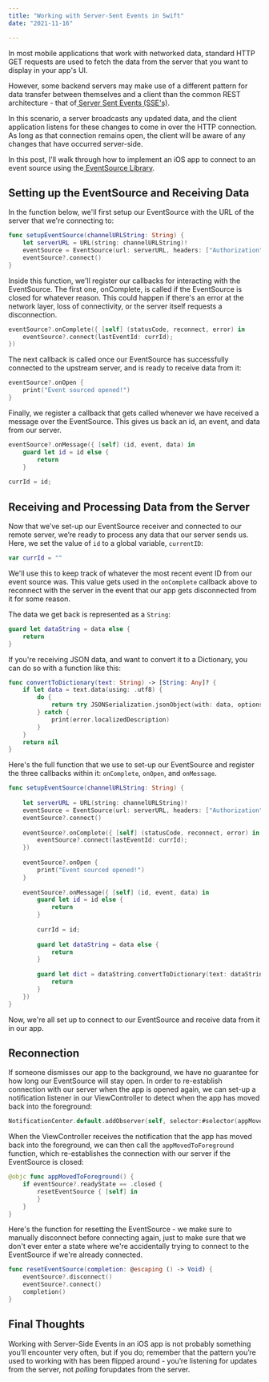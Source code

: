 ```yaml
---
title: "Working with Server-Sent Events in Swift"
date: "2021-11-16"

---
```




In most mobile applications that work with networked data, standard HTTP GET requests are used to fetch the data from the server that you want to display in your app's UI.

However, some backend servers may make use of a different pattern for data transfer between themselves and a client than the common REST architecture - that of[ Server Sent Events (SSE's)](https://en.wikipedia.org/wiki/Server-sent_events).

In this scenario, a server broadcasts any updated data, and the client application listens for these changes to come in over the HTTP connection. As long as that connection remains open, the client will be aware of any changes that have occurred server-side.

In this post, I'll walk through how to implement an iOS app to connect to an event source using the[ EventSource Library](https://github.com/inaka/EventSource).

## Setting up the EventSource and Receiving Data

In the function below, we'll first setup our EventSource with the URL of the server that we're connecting to:

```swift
func setupEventSource(channelURLString: String) {
	let serverURL = URL(string: channelURLString)!
	eventSource = EventSource(url: serverURL, headers: ["Authorization" : cookie!.value])
	eventSource?.connect()
}
```

Inside this function, we'll register our callbacks for interacting with the EventSource. The first one, onComplete, is called if the EventSource is closed for whatever reason. This could happen if there's an error at the network layer, loss of connectivity, or the server itself requests a disconnection.

```swift
eventSource?.onComplete({ [self] (statusCode, reconnect, error) in
	eventSource?.connect(lastEventId: currId);
})
```

The next callback is called once our EventSource has successfully connected to the upstream server, and is ready to receive data from it:

```swift
eventSource?.onOpen {
	print("Event sourced opened!")
}
```

Finally, we register a callback that gets called whenever we have received a message over the EventSource. This gives us back an id, an event, and data from our server.

```swift
eventSource?.onMessage({ [self] (id, event, data) in
	guard let id = id else {
		return
	}
            
currId = id;
```

## Receiving and Processing Data from the Server

Now that we’ve set-up our EventSource receiver and connected to our remote server, we’re ready to process any data that our server sends us. Here, we set the value of `id` to a global variable, `currentID`:

```swift
var currId = ""
```

We'll use this to keep track of whatever the most recent event ID from our event source was. This value gets used in the `onComplete` callback above to reconnect with the server in the event that our app gets disconnected from it for some reason.

The data we get back is represented as a `String`: 

```swift
guard let dataString = data else {
	return
}
```

If you're receiving JSON data, and want to convert it to a Dictionary, you can do so with a function like this:

```swift
func convertToDictionary(text: String) -> [String: Any]? {
	if let data = text.data(using: .utf8) {
		do {
			return try JSONSerialization.jsonObject(with: data, options: []) as? [String: Any]
		} catch {
			print(error.localizedDescription)
		}
	}
	return nil
}
```

Here's the full function that we use to set-up our EventSource and register the three callbacks within it: `onComplete`, `onOpen`, and `onMessage`.

```swift
func setupEventSource(channelURLString: String) {
        
	let serverURL = URL(string: channelURLString)!
	eventSource = EventSource(url: serverURL, headers: ["Authorization" : cookie!.value])
	eventSource?.connect()
        
	eventSource?.onComplete({ [self] (statusCode, reconnect, error) in
		eventSource?.connect(lastEventId: currId);
	})
        
	eventSource?.onOpen {
		print("Event sourced opened!")
	}
        
	eventSource?.onMessage({ [self] (id, event, data) in
		guard let id = id else {
			return
		}
            
		currId = id;
            
		guard let dataString = data else {
			return
		}
            
		guard let dict = dataString.convertToDictionary(text: dataString) else {
			return
		}
	})
}
```

Now, we're all set up to connect to our EventSource and receive data from it in our app. 

## Reconnection

If someone dismisses our app to the background, we have no guarantee for how long our EventSource will stay open. In order to re-establish connection with our server when the app is opened again, we can set-up a notification listener in our ViewController to detect when the app has moved back into the foreground:

```swift
NotificationCenter.default.addObserver(self, selector:#selector(appMovedToForeground), name: UIApplication.willEnterForegroundNotification, object: nil)
```

When the ViewController receives the notification that the app has moved back into the foreground, we can then call the `appMovedToForeground` function, which re-establishes the connection with our server if the EventSource is closed:

```swift
@objc func appMovedToForeground() {
	if eventSource?.readyState == .closed {
		resetEventSource { [self] in
		}
	}
}
```

Here's the function for resetting the EventSource - we make sure to manually disconnect before connecting again, just to make sure that we don't ever enter a state where we're accidentally trying to connect to the EventSource if we're already connected.

```swift
func resetEventSource(completion: @escaping () -> Void) {
	eventSource?.disconnect()
	eventSource?.connect()
	completion()
}
```

## Final Thoughts

Working with Server-Side Events in an iOS app is not probably something you’ll encounter very often, but if you do; remember that the pattern you’re used to working with has been flipped around - you’re listening for updates from the server, not *polling* forupdates from the server. 
